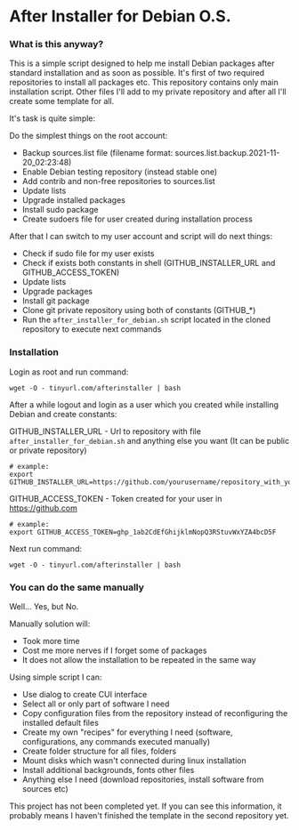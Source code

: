 # After Installer for Debian O.S.

### What is this anyway?

This is a simple script designed to help me install Debian packages after standard installation and as soon as possible.
It's first of two required repositories to install all packages etc.
This repository contains only main installation script.
Other files I'll add to my private repository and after all I'll create some template for all. 


It's task is quite simple:

Do the simplest things on the root account:
- Backup sources.list file (filename format: sources.list.backup.2021-11-20_02:23:48)
- Enable Debian testing repository (instead stable one)
- Add contrib and non-free repositories to sources.list
- Update lists
- Upgrade installed packages
- Install sudo package
- Create sudoers file for user created during installation process

After that I can switch to my user account and script will do next things:
- Check if sudo file for my user exists
- Check if exists both constants in shell (GITHUB_INSTALLER_URL and GITHUB_ACCESS_TOKEN)
- Update lists
- Upgrade packages
- Install git package
- Clone git private repository using both of constants (GITHUB_*)
- Run the `after_installer_for_debian.sh` script located in the cloned repository to execute next commands


### Installation

Login as root and run command:
```shell
wget -O - tinyurl.com/afterinstaller | bash
```
After a while logout and login as a user which you created while installing Debian and create constants:

GITHUB_INSTALLER_URL - Url to repository with file `after_installer_for_debian.sh` and anything else you want (It can be public or private repository)
```shell
# example:
export GITHUB_INSTALLER_URL=https://github.com/yourusername/repository_with_your_installer
```

GITHUB_ACCESS_TOKEN - Token created for your user in https://github.com
```shell
# example:
export GITHUB_ACCESS_TOKEN=ghp_1ab2CdEfGhijklmNopQ3RStuvWxYZA4bcD5F
```

Next run command:
```shell
wget -O - tinyurl.com/afterinstaller | bash
```


### You can do the same manually

Well... Yes, but No.

Manually solution will:
- Took more time
- Cost me more nerves if I forget some of packages
- It does not allow the installation to be repeated in the same way

Using simple script I can:
- Use dialog to create CUI interface
- Select all or only part of software I need
- Copy configuration files from the repository instead of reconfiguring the installed default files
- Create my own "recipes" for everything I need (software, configurations, any commands executed manually)
- Create folder structure for all files, folders
- Mount disks which wasn't connected during linux installation
- Install additional backgrounds, fonts other files
- Anything else I need (download repositories, install software from sources etc)


This project has not been completed yet. If you can see this information, it probably means I haven't finished the template in the second repository yet.
